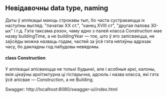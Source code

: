 ## Невідавочны data type, naming

Даты ў аплікацыі маюць строкавы тып, бо часта сустракаецца іх наступны выгляд: 
"пачатак ХХ ст.", "канец XVIII ст", "другая палова 30-ых" і г.д.
Гэта таксама рэзон, чаму адно з палей класса Construction мае назву buildingTime, 
а не buildingYear — тое, што ў яго запісваецца, не заўсёды можна назваць годам, частей за ўсё гэта 
няпэўны адрэзак часу, бо дакладны год пабудовы невядомы. 

#### class Construction
У аплікацыі апісваюцца не толькі 
будынкі, але і асобныя аркі, калоны, якія цікаўны архітэктурна ці гістарычна,
адсюль і назва класса, які гэта ўсё апісвае — Construction, а не Building.


Swagger: http://localhost:8080/swagger-ui/index.html